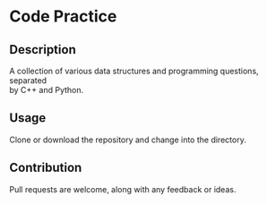 # Code Practice 

## Description 

A collection of various data structures and programming questions, separated  
by C++ and Python. 

## Usage

Clone or download the repository and change into the directory.  

## Contribution
Pull requests are welcome, along with any feedback or ideas.



